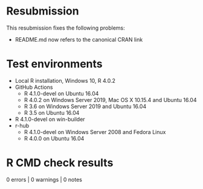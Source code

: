 # Resubmission

This resubmission fixes the following problems:
* README.md now refers to the canonical CRAN link

# Test environments
* Local R installation, Windows 10, R 4.0.2
* GitHub Actions
    * R 4.1.0-devel on Ubuntu 16.04
    * R 4.0.2 on Windows Server 2019, Mac OS X 10.15.4 and Ubuntu 16.04
    * R 3.6 on Windows Server 2019 and Ubuntu 16.04
    * R 3.5 on Ubuntu 16.04
* R 4.1.0-devel on win-builder
* r-hub
    * R 4.1.0-devel on Windows Server 2008 and Fedora Linux
    * R 4.0.0 on Ubuntu 16.04

# R CMD check results

0 errors | 0 warnings | 0 notes

